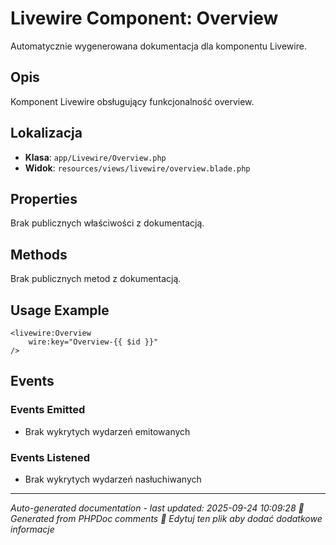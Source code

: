 # Livewire Component: Overview

Automatycznie wygenerowana dokumentacja dla komponentu Livewire.

## Opis
Komponent Livewire obsługujący funkcjonalność overview.

## Lokalizacja
- **Klasa**: `app/Livewire/Overview.php`
- **Widok**: `resources/views/livewire/overview.blade.php`



## Properties
Brak publicznych właściwości z dokumentacją.

## Methods
Brak publicznych metod z dokumentacją.

## Usage Example
```blade
<livewire:Overview
    wire:key="Overview-{{ $id }}"
/>
```

## Events

### Events Emitted
- Brak wykrytych wydarzeń emitowanych

### Events Listened
- Brak wykrytych wydarzeń nasłuchiwanych

---
*Auto-generated documentation - last updated: 2025-09-24 10:09:28*
*🤖 Generated from PHPDoc comments*
*📝 Edytuj ten plik aby dodać dodatkowe informacje*
